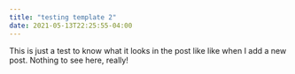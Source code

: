 ```yaml
---
title: "testing template 2"
date: 2021-05-13T22:25:55-04:00
---
```


This is just a test to know what it looks in the post like like when I add a new post. Nothing to see here, really!
